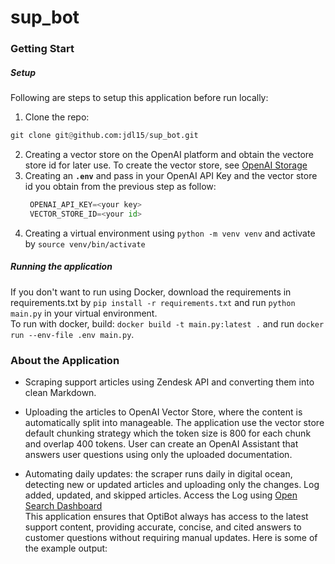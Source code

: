 # sup_bot

### Getting Start

##### Setup

Following are steps to setup this application before run locally:

1. Clone the repo:

```py
git clone git@github.com:jdl15/sup_bot.git
```

2. Creating a vector store on the OpenAI platform and obtain the vectore store id for later use. To create the vector store, see [OpenAI Storage](https://platform.openai.com/storage)
3. Creating an **`.env`** and pass in your OpenAI API Key and the vector store id you obtain from the previous step as follow:
   ```py
    OPENAI_API_KEY=<your key>
    VECTOR_STORE_ID=<your id>
   ```
4. Creating a virtual environment using `python -m venv venv` and activate by `source venv/bin/activate`

##### Running the application

If you don't want to run using Docker, download the requirements in requirements.txt by `pip install -r requirements.txt` and run `python main.py` in your virtual environment.
<br>
To run with docker, build: `docker build -t main.py:latest .` and run `docker run --env-file .env main.py`.

### About the Application

- Scraping support articles using Zendesk API and converting them into clean Markdown.

- Uploading the articles to OpenAI Vector Store, where the content is automatically split into manageable. The application use the vector store default chunking strategy which the token size is 800 for each chunk and overlap 400 tokens. User can create an OpenAI Assistant that answers user questions using only the uploaded documentation.

- Automating daily updates: the scraper runs daily in digital ocean, detecting new or updated articles and uploading only the changes. Log added, updated, and skipped articles. Access the Log using [Open Search Dashboard](db-opensearch-nyc3-68715-do-user-24863894-0.j.db.ondigitalocean.com)
  <br>
  This application ensures that OptiBot always has access to the latest support content, providing accurate, concise, and cited answers to customer questions without requiring manual updates. Here is some of the example output:
